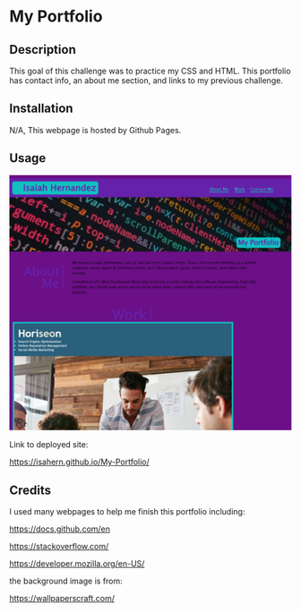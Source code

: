 # My Portfolio

## Description

This goal of this challenge was to practice my CSS and HTML. This portfolio has contact info, an about me section, and links to my previous challenge.

## Installation

N/A, This webpage is hosted by Github Pages.

## Usage

![Screnshot of portfolio.](./assets/images/Portfolio%20Screenshot.png)

Link to deployed site:

https://isahern.github.io/My-Portfolio/

## Credits

I used many webpages to help me finish this portfolio including:

https://docs.github.com/en

https://stackoverflow.com/

https://developer.mozilla.org/en-US/

the background image is from:

https://wallpaperscraft.com/
